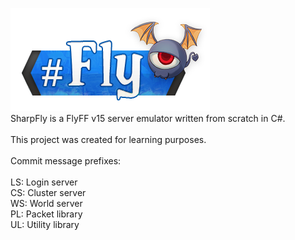 ![SharpFly Logo](https://github.com/Kaev/SharpFly/raw/master/SharpFly/Images/SharpFly-Logo.png)<br>
SharpFly is a FlyFF v15 server emulator written from scratch in C#.<br>
<br>
This project was created for learning purposes.<br>
<br>
Commit message prefixes:<br>
<br>
LS: Login server<br>
CS: Cluster server<br>
WS: World server<br>
PL: Packet library<br>
UL: Utility library<br>
<br>